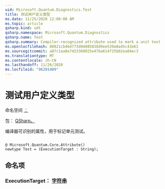 ```yaml
---
uid: Microsoft.Quantum.Diagnostics.Test
title: 测试用户定义类型
ms.date: 11/25/2020 12:00:00 AM
ms.topic: article
qsharp.kind: udt
qsharp.namespace: Microsoft.Quantum.Diagnostics
qsharp.name: Test
qsharp.summary: Compiler-recognized attribute used to mark a unit test.
ms.openlocfilehash: 80821cb46d773d84085838d9ee539a8a45c43e61
ms.sourcegitcommit: a87c1aa8e7453360025e47ba614f25b02ea84ec3
ms.translationtype: MT
ms.contentlocale: zh-CN
ms.lasthandoff: 11/26/2020
ms.locfileid: "96201489"
---
```

# <a name="test-user-defined-type"></a>测试用户定义类型

命名空间 [：](xref:Microsoft.Quantum.Diagnostics)

包： [QSharp。](https://nuget.org/packages/Microsoft.Quantum.QSharp.Core)


编译器可识别的属性，用于标记单元测试。

```qsharp

@ Microsoft.Quantum.Core.Attribute()
newtype Test = (ExecutionTarget : String);
```



## <a name="named-items"></a>命名项

### <a name="executiontarget--string"></a>ExecutionTarget： [字符串](xref:microsoft.quantum.lang-ref.string)

